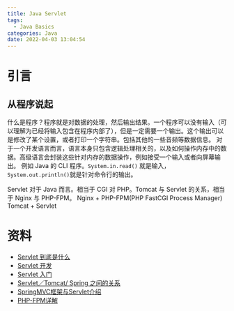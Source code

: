 ```yaml
---
title: Java Servlet
tags:
  - Java Basics
categories: Java
date: 2022-04-03 13:04:54
---
```


# 引言

## 从程序说起
什么是程序？程序就是对数据的处理，然后输出结果。一个程序可以没有输入（可以理解为已经将输入包含在程序内部了），但是一定需要一个输出。这个输出可以是修改了某个设置，或者打印一个字符串。包括其他的一些音频等数据信息。
对于一个开发语言而言，语言本身只包含逻辑处理相关的，以及如何操作内存中的数据。高级语言会封装这些针对内存的数据操作，例如接受一个输入或者向屏幕输出。
例如 Java 的 CLI 程序。`System.in.read()` 就是输入，`System.out.println()`就是针对命令行的输出。

Servlet 对于 Java 而言。相当于 CGI 对 PHP。Tomcat 与 Servlet 的关系，相当于 Nginx 与 PHP-FPM。 
Nginx + PHP-FPM(PHP FastCGI Process Manager)
Tomcat + Servlet

# 资料
- [Servlet 到底是什么](http://c.biancheng.net/servlet2/what-is-servlet.html)
- [Servlet 开发](https://www.liaoxuefeng.com/wiki/1252599548343744/1266264743830016)
- [Servlet 入门](https://www.liaoxuefeng.com/wiki/1252599548343744/1304265949708322)
- [Servlet／Tomcat/ Spring 之间的关系](https://www.cnblogs.com/shawshawwan/p/9002126.html)
- [SpringMVC框架与Servlet介绍](https://blog.csdn.net/yuanyuan214365/article/details/78309281)
- [PHP-FPM详解](https://www.cnblogs.com/followyou/p/9460058.html)